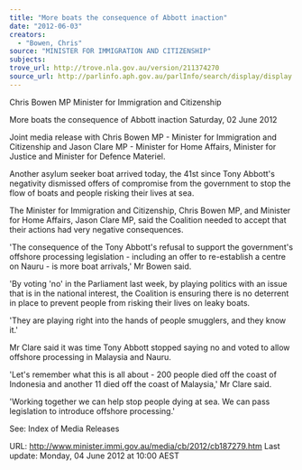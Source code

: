 ```yaml
---
title: "More boats the consequence of Abbott inaction"
date: "2012-06-03"
creators:
  - "Bowen, Chris"
source: "MINISTER FOR IMMIGRATION AND CITIZENSHIP"
subjects:
trove_url: http://trove.nla.gov.au/version/211374270
source_url: http://parlinfo.aph.gov.au/parlInfo/search/display/display.w3p;query=Id%3A%22media/pressrel/2275329%22
---
```


 Chris Bowen MP  Minister for Immigration and Citizenship   

 More boats the consequence of Abbott inaction  Saturday, 02 June 2012 

 Joint media release with Chris Bowen MP - Minister for Immigration and  Citizenship and Jason Clare MP - Minister for Home Affairs, Minister for  Justice and Minister for Defence Materiel. 

 Another asylum seeker boat arrived today, the 41st since Tony Abbott's negativity  dismissed offers of compromise from the government to stop the flow of boats and  people risking their lives at sea. 

 The Minister for Immigration and Citizenship, Chris Bowen MP, and Minister for  Home Affairs, Jason Clare MP, said the Coalition needed to accept that their actions  had very negative consequences. 

 'The consequence of the Tony Abbott's refusal to support the government's offshore  processing legislation - including an offer to re-establish a centre on Nauru - is more  boat arrivals,' Mr Bowen said. 

 'By voting 'no' in the Parliament last week, by playing politics with an issue that is in  the national interest, the Coalition is ensuring there is no deterrent in place to  prevent people from risking their lives on leaky boats. 

 'They are playing right into the hands of people smugglers, and they know it.' 

 Mr Clare said it was time Tony Abbott stopped saying no and voted to allow offshore  processing in Malaysia and Nauru. 

 'Let's remember what this is all about - 200 people died off the coast of Indonesia  and another 11 died off the coast of Malaysia,' Mr Clare said. 

 'Working together we can help stop people dying at sea. We can pass legislation to  introduce offshore processing.' 

 

 See: Index of Media Releases 

 URL: http://www.minister.immi.gov.au/media/cb/2012/cb187279.htm  Last update: Monday, 04 June 2012 at 10:00 AEST  

